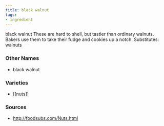 ```yaml
---
title: black walnut
tags:
- ingredient
---
```

black walnut These are hard to shell, but tastier than ordinary walnuts. Bakers use them to take their fudge and cookies up a notch. Substitutes: walnuts

### Other Names

* black walnut

### Varieties

* [[nuts]]

### Sources
* http://foodsubs.com/Nuts.html
